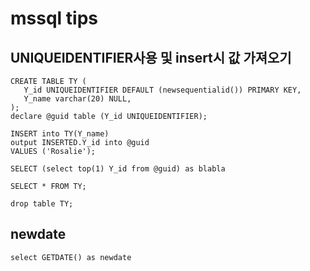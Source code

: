 # mssql tips
## UNIQUEIDENTIFIER사용 및 insert시 값 가져오기
```
CREATE TABLE TY (  
   Y_id UNIQUEIDENTIFIER DEFAULT (newsequentialid()) PRIMARY KEY,
   Y_name varchar(20) NULL,
);  
declare @guid table (Y_id UNIQUEIDENTIFIER);

INSERT into TY(Y_name)
output INSERTED.Y_id into @guid
VALUES ('Rosalie');

SELECT (select top(1) Y_id from @guid) as blabla

SELECT * FROM TY;  

drop table TY;
```
## newdate
```
select GETDATE() as newdate
```